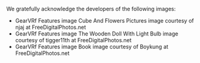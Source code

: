 We gratefully acknowledge the developers of the following images:


* GearVRf Features image	Cube And Flowers Pictures image courtesy of njaj at FreeDigitalPhotos.net
* GearVRf Features image	The Wooden Doll With Light Bulb image courtesy of tigger11th at FreeDigitalPhotos.net
* GearVRf Features image	Book image courtesy of Boykung at FreeDigitalPhotos.net
